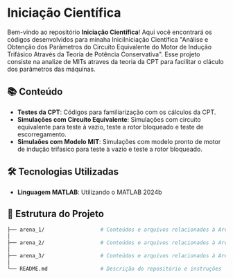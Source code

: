 
# Iniciação Científica

Bem-vindo ao repositório **Iniciação Científica**! Aqui você encontrará os códigos desenvolvidos para minaha IniciIniciação Científica "Análise e Obtenção dos Parâmetros do Circuito Equivalente do Motor de Indução Trifásico Através da Teoria de Potência Conservativa". Esse projeto consiste na analize de MITs atraves da teoria da CPT para facilitar o cláculo dos parâmetros das máquinas. 

## 📚 Conteúdo

- **Testes da CPT**: Códigos para familiarização com os cálculos da CPT.
- **Simulações com Circuito Equivalente**: Simulações com circuito equivalente para teste à vazio, teste a rotor bloqueado e teste de escorregamento.
- **Simulaões com Modelo MIT**: Simulações com modelo pronto de motor de indução trifasico para teste à vazio e teste a rotor bloqueado. 

## 🛠 Tecnologias Utilizadas

- **Linguagem MATLAB**: Utilizando o MATLAB 2024b

## 📂 Estrutura do Projeto

```bash
├── arena_1/                  # Conteúdos e arquivos relacionados à Arena 1
│
├── arena_2/                  # Conteúdos e arquivos relacionados à Arena 2
│
├── arena_3/                  # Conteúdos e arquivos relacionados à Arena 3
│
└── README.md                 # Descrição do repositório e instruções
